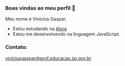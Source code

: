 ### Boas vindas ao meu perfil 💙

Meu nome é Vinicius Gaspar.

- Estou estudando na [Alura](https://www.alura.com.br/)
- Estou me desenvolvendo na linguagem JavaScript.

### Contato:
viniciusgaspar@prof.educacao.sp.gov.br
